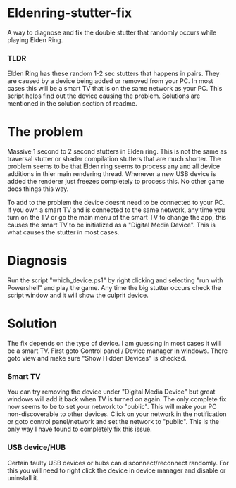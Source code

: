 # Eldenring-stutter-fix
A way to diagnose and fix the double stutter that randomly occurs while playing Elden Ring.

### TLDR
Elden Ring has these random 1-2 sec stutters that happens in pairs. They are caused by a device being added or removed from your PC. In most cases this will be a smart TV that is on the same network as your PC. This script helps find out the device causing the problem. Solutions are mentioned in the solution section of readme.

# The problem
Massive 1 second to 2 second stutters in Elden ring. This is not the same as traversal stutter or shader compilation stutters that are much shorter. The problem seems to be that Elden ring seems to process any and all device additions in thier main rendering thread. Whenever a new USB device is added the renderer just freezes completely to process this. No other game does things this way.

To add to the problem the device doesnt need to be connected to your PC. If you own a smart TV and is connected to the same network, any time you turn on the TV or go the main menu of the smart TV to change the app, this causes the smart TV to be initialized as a "Digital Media Device". This is what causes the stutter in most cases. 

# Diagnosis
Run the script "which_device.ps1" by right clicking and selecting "run with Powershell" and play the game. Any time the big stutter occurs check the script window and it will show the culprit device.

  # Solution
  The fix depends on the type of device. I am guessing in most cases it will be a smart TV. First goto Control panel / Device manager in windows. There goto view and make sure "Show Hidden Devices" is checked.
  
  ### Smart TV
  You can try removing the device under "Digital Media Device" but great windows will add it back when TV is turned on again. The only complete fix now seems to be to set your network to "public". This will make your PC non-discoverable to other devices. Click on your network in the notification or goto control panel/network and set the network to "public". This is the only way I have found to completely fix this issue.
  
  ### USB device/HUB
  Certain faulty USB devices or hubs can disconnect/reconnect randomly. For this you will need to right click the device in device manager and disable or uninstall it.

